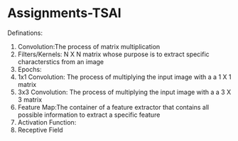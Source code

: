# Assignments-TSAI

Definations:

1. Convolution:The process of matrix multiplication
2. Filters/Kernels: N X N matrix whose purpose is to extract specific characterstics from an image
3. Epochs:
4. 1x1 Convolution: The process of multiplying the input image with a a 1 X 1 matrix  
5. 3x3 Convolution: The process of multiplying the input image with a a 3 X 3 matrix  
6. Feature Map:The container of a feature extractor that contains all possible information to extract a specific feature
7. Activation Function:
8. Receptive Field

